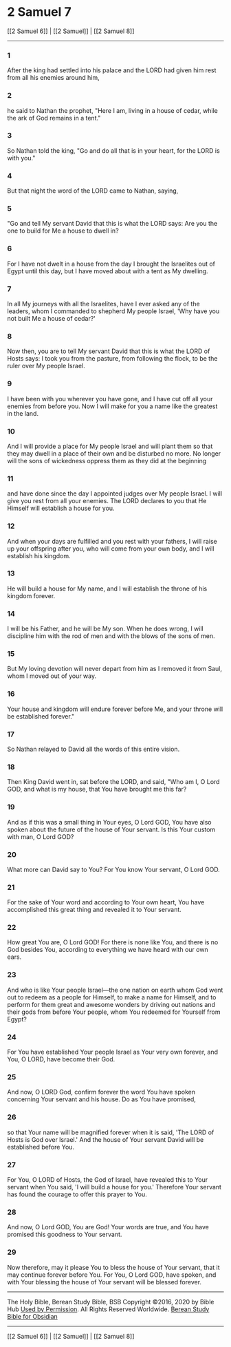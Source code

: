 # 2 Samuel 7

[[2 Samuel 6]] | [[2 Samuel]] | [[2 Samuel 8]]

---

### 1
After the king had settled into his palace and the LORD had given him rest from all his enemies around him,

### 2
he said to Nathan the prophet, "Here I am, living in a house of cedar, while the ark of God remains in a tent."

### 3
So Nathan told the king, "Go and do all that is in your heart, for the LORD is with you."

### 4
But that night the word of the LORD came to Nathan, saying,

### 5
"Go and tell My servant David that this is what the LORD says: Are you the one to build for Me a house to dwell in?

### 6
For I have not dwelt in a house from the day I brought the Israelites out of Egypt until this day, but I have moved about with a tent as My dwelling.

### 7
In all My journeys with all the Israelites, have I ever asked any of the leaders, whom I commanded to shepherd My people Israel, 'Why have you not built Me a house of cedar?'

### 8
Now then, you are to tell My servant David that this is what the LORD of Hosts says: I took you from the pasture, from following the flock, to be the ruler over My people Israel.

### 9
I have been with you wherever you have gone, and I have cut off all your enemies from before you. Now I will make for you a name like the greatest in the land.

### 10
And I will provide a place for My people Israel and will plant them so that they may dwell in a place of their own and be disturbed no more. No longer will the sons of wickedness oppress them as they did at the beginning

### 11
and have done since the day I appointed judges over My people Israel. I will give you rest from all your enemies. The LORD declares to you that He Himself will establish a house for you.

### 12
And when your days are fulfilled and you rest with your fathers, I will raise up your offspring after you, who will come from your own body, and I will establish his kingdom.

### 13
He will build a house for My name, and I will establish the throne of his kingdom forever.

### 14
I will be his Father, and he will be My son. When he does wrong, I will discipline him with the rod of men and with the blows of the sons of men.

### 15
But My loving devotion will never depart from him as I removed it from Saul, whom I moved out of your way.

### 16
Your house and kingdom will endure forever before Me, and your throne will be established forever."

### 17
So Nathan relayed to David all the words of this entire vision.

### 18
Then King David went in, sat before the LORD, and said, "Who am I, O Lord GOD, and what is my house, that You have brought me this far?

### 19
And as if this was a small thing in Your eyes, O Lord GOD, You have also spoken about the future of the house of Your servant. Is this Your custom with man, O Lord GOD?

### 20
What more can David say to You? For You know Your servant, O Lord GOD.

### 21
For the sake of Your word and according to Your own heart, You have accomplished this great thing and revealed it to Your servant.

### 22
How great You are, O Lord GOD! For there is none like You, and there is no God besides You, according to everything we have heard with our own ears.

### 23
And who is like Your people Israel—the one nation on earth whom God went out to redeem as a people for Himself, to make a name for Himself, and to perform for them great and awesome wonders by driving out nations and their gods from before Your people, whom You redeemed for Yourself from Egypt?

### 24
For You have established Your people Israel as Your very own forever, and You, O LORD, have become their God.

### 25
And now, O LORD God, confirm forever the word You have spoken concerning Your servant and his house. Do as You have promised,

### 26
so that Your name will be magnified forever when it is said, 'The LORD of Hosts is God over Israel.' And the house of Your servant David will be established before You.

### 27
For You, O LORD of Hosts, the God of Israel, have revealed this to Your servant when You said, 'I will build a house for you.' Therefore Your servant has found the courage to offer this prayer to You.

### 28
And now, O Lord GOD, You are God! Your words are true, and You have promised this goodness to Your servant.

### 29
Now therefore, may it please You to bless the house of Your servant, that it may continue forever before You. For You, O Lord GOD, have spoken, and with Your blessing the house of Your servant will be blessed forever.

---

The Holy Bible, Berean Study Bible, BSB
Copyright ©2016, 2020 by Bible Hub
[Used by Permission](https://berean.bible/terms.htm). All Rights Reserved Worldwide.
[Berean Study Bible for Obsidian](https://github.com/gapmiss/berean-study-bible-for-obsidian)

---

[[2 Samuel 6]] | [[2 Samuel]] | [[2 Samuel 8]]

